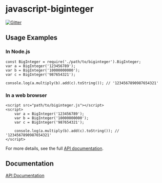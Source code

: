 # javascript-biginteger

[![Gitter](https://badges.gitter.im/silentmatt/javascript-biginteger.svg)](https://gitter.im/silentmatt/javascript-biginteger?utm_source=badge&utm_medium=badge&utm_campaign=pr-badge&utm_content=badge)

## Usage Examples

### In Node.js

    const BigInteger = require('./path/to/biginteger').BigInteger;
    var a = BigInteger('123456789');
    var b = BigInteger('10000000000');
    var c = BigInteger('987654321');

    console.log(a.multiply(b).add(c).toString()); // '1234567890987654321'

### In a web browser

    <script src="path/to/biginteger.js"></script>
    <script>
        var a = BigInteger('123456789');
        var b = BigInteger('10000000000');
        var c = BigInteger('987654321');

        console.log(a.multiply(b).add(c).toString()); // '1234567890987654321'
    </script>

For more details, see the full [API documentation](https://silentmatt.com/biginteger-docs/files/biginteger-js.html).

## Documentation

[API Documentation](/docs/api.md)
